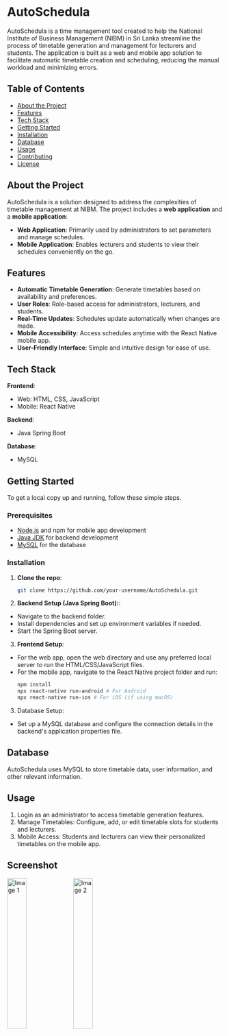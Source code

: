 # AutoSchedula

AutoSchedula is a time management tool created to help the National Institute of Business Management (NIBM) in Sri Lanka streamline the process of timetable generation and management for lecturers and students. The application is built as a web and mobile app solution to facilitate automatic timetable creation and scheduling, reducing the manual workload and minimizing errors.

## Table of Contents

- [About the Project](#about-the-project)
- [Features](#features)
- [Tech Stack](#tech-stack)
- [Getting Started](#getting-started)
- [Installation](#installation)
- [Database](#database)
- [Usage](#usage)
- [Contributing](#contributing)
- [License](#license)

## About the Project

AutoSchedula is a solution designed to address the complexities of timetable management at NIBM. The project includes a **web application** and a **mobile application**:
- **Web Application**: Primarily used by administrators to set parameters and manage schedules.
- **Mobile Application**: Enables lecturers and students to view their schedules conveniently on the go.

## Features

- **Automatic Timetable Generation**: Generate timetables based on availability and preferences.
- **User Roles**: Role-based access for administrators, lecturers, and students.
- **Real-Time Updates**: Schedules update automatically when changes are made.
- **Mobile Accessibility**: Access schedules anytime with the React Native mobile app.
- **User-Friendly Interface**: Simple and intuitive design for ease of use.

## Tech Stack

**Frontend**:
- Web: HTML, CSS, JavaScript
- Mobile: React Native

**Backend**:
- Java Spring Boot

**Database**:
- MySQL

## Getting Started

To get a local copy up and running, follow these simple steps.

### Prerequisites

- [Node.js](https://nodejs.org/) and npm for mobile app development
- [Java JDK](https://www.oracle.com/java/technologies/javase-jdk11-downloads.html) for backend development
- [MySQL](https://dev.mysql.com/downloads/) for the database

### Installation

1. **Clone the repo**:
   ```bash
   git clone https://github.com/your-username/AutoSchedula.git

2. **Backend Setup (Java Spring Boot):**:
- Navigate to the backend folder.
- Install dependencies and set up environment variables if needed.
- Start the Spring Boot server.

3. **Frontend Setup**:

- For the web app, open the web directory and use any preferred local server to run the HTML/CSS/JavaScript files.
- For the mobile app, navigate to the React Native project folder and run:
   ```bash
   npm install
   npx react-native run-android # For Android
   npx react-native run-ios # For iOS (if using macOS)

3. Database Setup:

- Set up a MySQL database and configure the connection details in the backend's application properties file.

## Database
AutoSchedula uses MySQL to store timetable data, user information, and other relevant information.

## Usage
1. Login as an administrator to access timetable generation features.
2. Manage Timetables: Configure, add, or edit timetable slots for students and lecturers.
3. Mobile Access: Students and lecturers can view their personalized timetables on the mobile app.


## Screenshot

<img src="https://github.com/user-attachments/assets/58b8e206-96ae-4ec5-afe6-b0705777816d" width= 30% height= 30% alt="Image 1">

<img src="https://github.com/user-attachments/assets/e67b12bc-aa31-4623-98b4-ede085585a6b" width= 30% height= 30% alt="Image 2">






